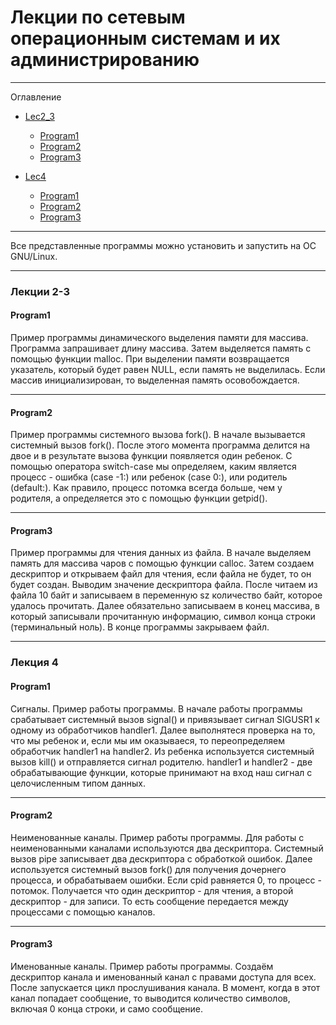 # Лекции по сетевым операционным системам и их администрированию
---
Оглавление
 * [Lec2_3](https://github.com/uncmars83/Lectures/tree/main/Lec2_3/)

      * [Program1](https://github.com/uncmars83/Lectures/tree/main/Lec2_3/Program1)
      * [Program2](https://github.com/uncmars83/Lectures/tree/main/Lec2_3/Program2)
      * [Program3](https://github.com/uncmars83/Lectures/tree/main/Lec2_3/Program3)

 * [Lec4](https://github.com/uncmars83/Lectures/tree/main/Lec4/)

      * [Program1](https://github.com/uncmars83/Lectures/tree/main/Lec4/Program1)
      * [Program2](https://github.com/uncmars83/Lectures/tree/main/Lec4/Program2)
      * [Program3](https://github.com/uncmars83/Lectures/tree/main/Lec4/Program3)

---

Все представленные программы можно установить и запустить на ОС GNU/Linux.

---

### Лекции 2-3
#### Program1
Пример программы динамического выделения памяти для массива.
Программа запрашивает длину массива. Затем выделяется память с помощью функции malloc. При выделении памяти возвращается указатель, который будет равен NULL, если память не выделилась. Если массив инициализирован, то выделенная память осовобождается.

---

#### Program2
Пример программы системного вызова fork().
В начале вызывается системный вызов fork(). После этого момента программа делится на двое и в результате вызова функции появляется один ребенок. С помощью оператора switch-case мы определяем, каким является процесс - ошибка (case -1:) или ребенок (case 0:), или родитель (default:). Как правило, процесс потомка всегда больше, чем у родителя, а определяется это с помощью функции getpid().

---

#### Program3
Пример программы для чтения данных из файла.
В начале выделяем память для массива чаров с помощью функции calloc. Затем создаем дескриптор и открываем файл для чтения, если файла не будет, то он будет создан. Выводим значение дескриптора файла. После читаем из файла 10 байт и записываем в переменную sz количество байт, которое удалось прочитать. Далее обязательно записываем в конец массива, в который записывали прочитанную информацию, символ конца строки (терминальный ноль). В конце программы закрываем файл.

---

### Лекция 4
#### Program1
Сигналы. Пример работы программы.
В начале работы программы срабатывает системный вызов signal() и привязывает сигнал SIGUSR1 к одному из обработчиков handler1. Далее выполнятеся проверка на то, что мы ребенок и, если мы им оказываеся, то переопределяем обработчик handler1 на handler2. Из ребенка используется системный вызов kill() и отправляется сигнал родителю. handler1 и handler2 - две обрабатывающие функции, которые принимают на вход наш сигнал с целочисленным типом данных.

---

#### Program2
Неименованные каналы. Пример работы программы.
Для работы с неименованными каналами используются два дескриптора. Системный вызов pipe записывает два дескриптора с обработкой ошибок. Далее используется системный вызов fork() для получения дочернего процесса, и обрабатываем ошибки. Если cpid равняется 0, то процесс - потомок. Получается что один дескриптор - для чтения, а второй дескриптор - для записи. То есть сообщение передается между процессами с помощью каналов.

---

#### Program3
Именованные каналы. Пример работы программы.
Создаём дескриптор канала и именованный канал с правами доступа для всех. После запускается цикл прослушивания канала. В момент, когда в этот канал попадает сообщение, то выводится количество символов, включая 0 конца строки, и само сообщение.
